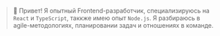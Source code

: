 > 👋 Привет! Я опытный  Frontend-разработчик, специализируюсь на `React` и `TypeScript`, таккже имею опыт `Node.js`.
> Я разбираюсь в agile-методологиях, планировании задач и отношениях в команде.
